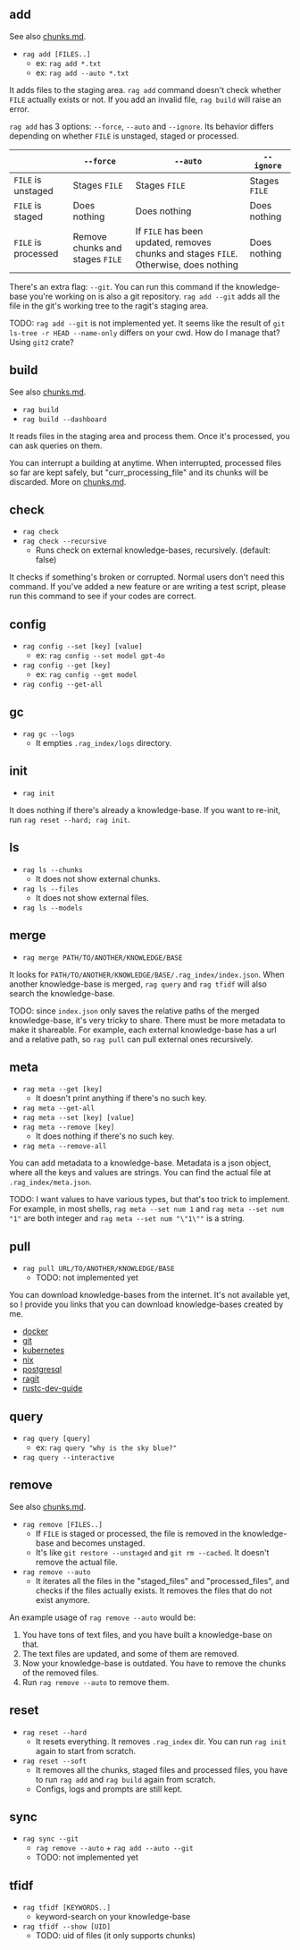 ## add

See also [chunks.md](./chunks.md#data-files).

- `rag add [FILES..]`
  - ex: `rag add *.txt`
  - ex: `rag add --auto *.txt`

It adds files to the staging area. `rag add` command doesn't check whether `FILE` actually exists or not. If you add an invalid file, `rag build` will raise an error.

`rag add` has 3 options: `--force`, `--auto` and `--ignore`. Its behavior differs depending on whether `FILE` is unstaged, staged or processed.

|                      | `--force`       | `--auto`         | `--ignore`            |
|----------------------|-----------------|------------------|-----------------------|
| `FILE` is unstaged   | Stages `FILE`   | Stages `FILE`    | Stages `FILE`         |
| `FILE` is staged     | Does nothing    | Does nothing     | Does nothing          |
| `FILE` is processed  | Remove chunks and stages `FILE` |  If `FILE` has been updated, removes chunks and stages `FILE`. Otherwise, does nothing  | Does nothing  |

There's an extra flag: `--git`. You can run this command if the knowledge-base you're working on is also a git repository. `rag add --git` adds all the file in the git's working tree to the ragit's staging area.

TODO: `rag add --git` is not implemented yet. It seems like the result of `git ls-tree -r HEAD --name-only` differs on your cwd. How do I manage that? Using `git2` crate?

## build

See also [chunks.md](./chunks.md#data-files).

- `rag build`
- `rag build --dashboard`

It reads files in the staging area and process them. Once it's processed, you can ask queries on them.

You can interrupt a building at anytime. When interrupted, processed files so far are kept safely, but "curr_processing_file" and its chunks will be discarded. More on [chunks.md](./chunks.md#data-files).

## check

- `rag check`
- `rag check --recursive`
  - Runs check on external knowledge-bases, recursively. (default: false)

It checks if something's broken or corrupted. Normal users don't need this command. If you've added a new feature or are writing a test script, please run this command to see if your codes are correct.

## config

- `rag config --set [key] [value]`
  - ex: `rag config --set model gpt-4o`
- `rag config --get [key]`
  - ex: `rag config --get model`
- `rag config --get-all`

## gc

- `rag gc --logs`
  - It empties `.rag_index/logs` directory.

## init

- `rag init`

It does nothing if there's already a knowledge-base. If you want to re-init, run `rag reset --hard; rag init`.

## ls

- `rag ls --chunks`
  - It does not show external chunks.
- `rag ls --files`
  - It does not show external files.
- `rag ls --models`

## merge

- `rag merge PATH/TO/ANOTHER/KNOWLEDGE/BASE`

It looks for `PATH/TO/ANOTHER/KNOWLEDGE/BASE/.rag_index/index.json`. When another knowledge-base is merged, `rag query` and `rag tfidf` will also search the knowledge-base.

TODO: since `index.json` only saves the relative paths of the merged knowledge-base, it's very tricky to share. There must be more metadata to make it shareable. For example, each external knowledge-base has a url and a relative path, so `rag pull` can pull external ones recursively.

## meta

- `rag meta --get [key]`
  - It doesn't print anything if there's no such key.
- `rag meta --get-all`
- `rag meta --set [key] [value]`
- `rag meta --remove [key]`
  - It does nothing if there's no such key.
- `rag meta --remove-all`

You can add metadata to a knowledge-base. Metadata is a json object, where all the keys and values are strings. You can find the actual file at `.rag_index/meta.json`.

TODO: I want values to have various types, but that's too trick to implement. For example, in most shells, `rag meta --set num 1` and `rag meta --set num "1"` are both integer and `rag meta --set num "\"1\""` is a string.

## pull

- `rag pull URL/TO/ANOTHER/KNOWLEDGE/BASE`
  - TODO: not implemented yet

You can download knowledge-bases from the internet. It's not available yet, so I provide you links that you can download knowledge-bases created by me.

- [docker](TODO)
- [git](TODO)
- [kubernetes](TODO)
- [nix](TODO)
- [postgresql](TODO)
- [ragit](TODO)
- [rustc-dev-guide](TODO)

## query

- `rag query [query]`
  - ex: `rag query "why is the sky blue?"`
- `rag query --interactive`

## remove

See also [chunks.md](./chunks.md#data-files).

- `rag remove [FILES..]`
  - If `FILE` is staged or processed, the file is removed in the knowledge-base and becomes unstaged.
  - It's like `git restore --unstaged` and `git rm --cached`. It doesn't remove the actual file.
- `rag remove --auto`
  - It iterates all the files in the "staged_files" and "processed_files", and checks if the files actually exists. It removes the files that do not exist anymore.

An example usage of `rag remove --auto` would be:

1. You have tons of text files, and you have built a knowledge-base on that.
2. The text files are updated, and some of them are removed.
3. Now your knowledge-base is outdated. You have to remove the chunks of the removed files.
4. Run `rag remove --auto` to remove them.

## reset

- `rag reset --hard`
  - It resets everything. It removes `.rag_index` dir. You can run `rag init` again to start from scratch.
- `rag reset --soft`
  - It removes all the chunks, staged files and processed files, you have to run `rag add` and `rag build` again from scratch.
  - Configs, logs and prompts are still kept.

## sync

- `rag sync --git`
  - `rag remove --auto` + `rag add --auto --git`
  - TODO: not implemented yet

## tfidf

- `rag tfidf [KEYWORDS..]`
  - keyword-search on your knowledge-base
- `rag tfidf --show [UID]`
  - TODO: uid of files (it only supports chunks)
